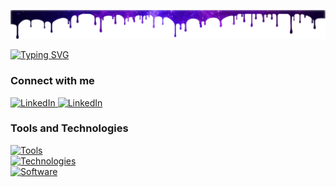 ![---](https://github.com/GalexY727/GalexY727/blob/main/media/DripBanner.png)
<p align="center">
    
[![Typing SVG](https://readme-typing-svg.demolab.com/?lines=Hello+There+Stranger+!!!👋)](https://git.io/typing-svg)

 <h3>Connect with me </h3>
  <a href="mailto:thavindul@gmail.com" target="_blank">
    <img src="https://skillicons.dev/icons?i=gmail&theme=dark" alt="LinkedIn" />
  </a>
  <a href="mailto:thavindul2gmail.com" target="_blank">
    <img src="https://skillicons.dev/icons?i=linkedin&theme=dark" alt="LinkedIn" />
  </a>
<div align="left">
  <h3>Tools and Technologies</h3>
  <div>
    <a href="https://skillicons.dev">
      <img src="https://skillicons.dev/icons?i=aws,git,github,bitbucket,postman,docker,kubernetes,vscode&theme=dark" alt="Tools" />
    </a>
  </div>
  <div>
    <a href="https://skillicons.dev">
      <img src="https://skillicons.dev/icons?i=html,css,js,bootstrap,tailwind,react,vue,nodejs,php,mongodb,firebase,flutter,kotlin,sql," alt="Technologies" />
    </a>
  </div>
  <div>
    <a href="https://skillicons.dev">
      <img src="https://skillicons.dev/icons?i=figma&theme=dark" alt="Software" />
    </a>
  </div>
</div>

<br>
<!--
**IthavinduU/IthavinduU** is a ✨ _special_ ✨ repository because its `README.md` (this file) appears on your GitHub profile.

Here are some ideas to get you started:

- 🔭 I’m currently working on ...
- 🌱 I’m currently learning ...
- 👯 I’m looking to collaborate on ...
- 🤔 I’m looking for help with ...
- 💬 Ask me about ...
- 📫 How to reach me: ...
- 😄 Pronouns: ...
- ⚡ Fun fact: ...
-->
